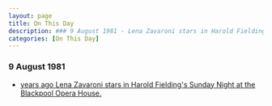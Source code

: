 ```yaml
---
layout: page
title: On This Day
description: ### 9 August 1981 - Lena Zavaroni stars in Harold Fielding's Sunday Night at the Blackpool Opera House.
categories: [On This Day]
---
```


### 9 August 1981
* [<span id="age1"></span> years ago Lena Zavaroni stars in Harold Fielding's Sunday Night at the Blackpool Opera House.](/theatre/harold%20fielding/blackpool%20opera%20house/1981/08/09/harold-fieldings-sunday-night-at-the-blackpool-opera-house.html)

<!-- Script for calculating number of years ago -->
<script>
var dob = '19810809';
var year = Number(dob.substr(0, 4));
var month = Number(dob.substr(4, 2)) - 1;
var day = Number(dob.substr(6, 2));
var today = new Date();
var age1 = today.getFullYear() - year;
if (today.getMonth() < month || (today.getMonth() == month && today.getDate() < day)) {
age1--;
}
document.getElementById("age1").innerHTML=age1;
</script>

